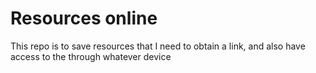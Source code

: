 # Resources online

This repo is to save resources that I need to obtain a link, and also have access to the through whatever device
